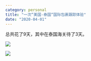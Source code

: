 ```yaml
---
category: personal
title: "一次“美国-泰国“国际包裹跟踪体验"
date: "2020-04-01"
---
```


总共花了9天，其中在泰国海关待了3天。

![](https://goooooouwa.oss-cn-beijing.aliyuncs.com/img/usps.com-usps-tracking-results-tools.usps_.com_.2.png)

![](https://goooooouwa.oss-cn-beijing.aliyuncs.com/img/track-and-trace-_-ems-_-thailand-post-track.thailandpost.co_.th_.1.png)

